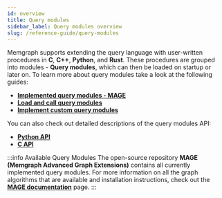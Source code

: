 ```yaml
---
id: overview
title: Query modules
sidebar_label: Query modules overview
slug: /reference-guide/query-modules
---
```


Memgraph supports extending the query language with user-written procedures in **C**, **C++**, **Python**, and **Rust**.
These procedures are grouped into modules - **Query modules**, which can then be loaded on startup or later on.
To learn more about query modules take a look at the following guides:

* **[Implemented query modules - MAGE](/reference-guide/query-modules/available-query-modules.md)**
* **[Load and call query modules](/reference-guide/query-modules/load-call-query-modules.md)**
* **[Implement custom query modules](/database-functionalities/query-modules/implement-query-modules.md)**

You can also check out detailed descriptions of the query modules API:
* **[Python API](/reference-guide/query-modules/api/python-api.md)**
* **[C API](/reference-guide/query-modules/api/c-api.md)**

:::info Available Query Modules
The open-source repository **MAGE (Memgraph Advanced Graph Extensions)** contains all currently implemented query modules. For more information on all the graph algorithms that are available and installation instructions, check out the **[MAGE documentation](/mage)** page.
:::